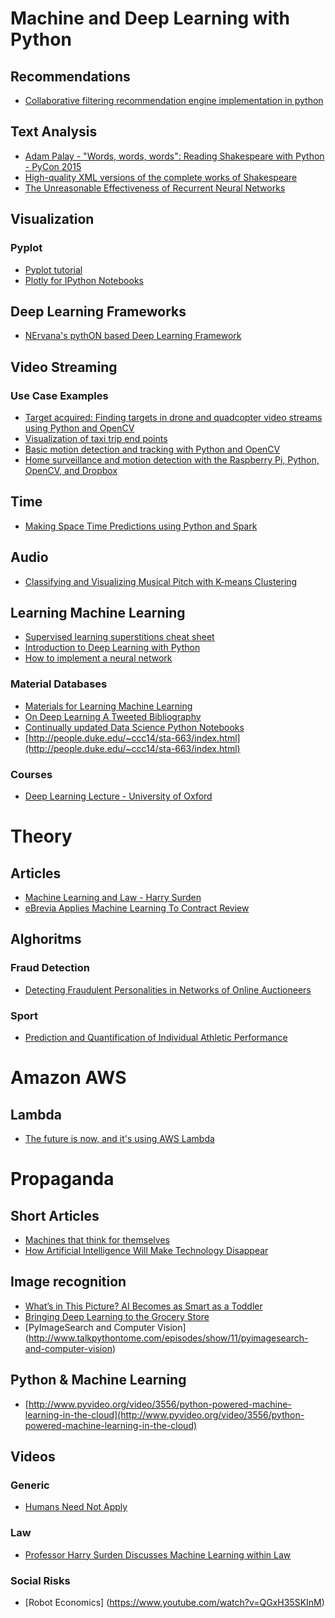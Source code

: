 # Machine and Deep Learning with Python

## Recommendations 

* [Collaborative filtering recommendation engine implementation in python](http://dataaspirant.com/2015/05/25/collaborative-filtering-recommendation-engine-implementation-in-python)

## Text Analysis


* [Adam Palay - "Words, words, words": Reading Shakespeare with Python - PyCon 2015](https://www.youtube.com/watch?v=EoWG0lavg9U)
* [High-quality XML versions of the complete works of Shakespeare](https://github.com/severdia/PlayShakespeare.com-XML)
* [The Unreasonable Effectiveness of Recurrent Neural Networks](http://karpathy.github.io/2015/05/21/rnn-effectiveness/)


## Visualization

### Pyplot

* [Pyplot tutorial](http://matplotlib.org/users/pyplot_tutorial.html)
* [Plotly for IPython Notebooks](https://dato.com/learn/gallery/notebooks/food_retrieval-public.html)


## Deep Learning Frameworks

* [NErvana's pythON based Deep Learning Framework](https://github.com/NervanaSystems/neon)

## Video Streaming 

### Use Case Examples

* [Target acquired: Finding targets in drone and quadcopter video streams using Python and OpenCV](http://www.pyimagesearch.com/2015/05/04/target-acquired-finding-targets-in-drone-and-quadcopter-video-streams-using-python-and-opencv)
* [Visualization of taxi trip end points](https://www.kaggle.com/hochthom/pkdd-15-predict-taxi-service-trajectory-i/visualization-of-taxi-trip-end-points)
* [Basic motion detection and tracking with Python and OpenCV](http://www.pyimagesearch.com/2015/05/25/basic-motion-detection-and-tracking-with-python-and-opencv)
* [Home surveillance and motion detection with the Raspberry Pi, Python, OpenCV, and Dropbox](http://www.pyimagesearch.com/2015/06/01/home-surveillance-and-motion-detection-with-the-raspberry-pi-python-and-opencv)

## Time

* [Making Space Time Predictions using Python and Spark](https://www.youtube.com/watch?v=0YTIOn7_h_k)

## Audio

* [Classifying and Visualizing Musical Pitch with K-means Clustering](http://www.galvanize.com/blog/2015/05/28/classifying-and-visualizing-musical-pitch-with-k-means-clustering)

## Learning Machine Learning

* [Supervised learning superstitions cheat sheet](http://ryancompton.net/assets/ml_cheat_sheet/supervised_learning.html)
* [Introduction to Deep Learning with Python](https://www.youtube.com/watch?v=S75EdAcXHKk)
* [How to implement a neural network](http://peterroelants.github.io/posts/neural_network_implementation_part01)

### Material Databases

* [Materials for Learning Machine Learning](http://www.jacksimpson.co/2015/06/07/materials-for-learning-machine-learning)
* [On Deep Learning
A Tweeted Bibliography](https://medium.com/deep-learning-101/on-deep-learning-a-tweeted-bibliography-68ab095376e7)
* [Continually updated Data Science Python Notebooks](https://github.com/donnemartin/data-science-ipython-notebooks)
* [http://people.duke.edu/~ccc14/sta-663/index.html](http://people.duke.edu/~ccc14/sta-663/index.html) 

### Courses

* [Deep Learning Lecture - University of Oxford](http://www.computervisiontalks.com/tag/deep-learning-course/)

# Theory

## Articles

* [Machine Learning and Law - Harry Surden](http://papers.ssrn.com/sol3/papers.cfm?abstract_id=2417415)
* [eBrevia Applies Machine Learning To Contract Review](http://www.forbes.com/sites/benkepes/2015/02/20/ebrevia-applies-machine-learning-to-contract-review/)

## Alghoritms

### Fraud Detection

* [Detecting Fraudulent Personalities in Networks of Online Auctioneers](http://www.cs.cmu.edu/~dchau/papers/auction_fraud_pkdd06.pdf)

### Sport

* [Prediction and Quantification of Individual Athletic Performance](http://arxiv.org/pdf/1505.01147v2.pdf)


# Amazon AWS

## Lambda

* [The future is now, and it's using AWS Lambda](http://lg.io/2015/05/16/the-future-is-now-and-its-using-aws-lambda.html)

# Propaganda

## Short Articles

* [Machines that think for themselves](http://www.work.caltech.edu/paper/sciam2012.pdf)
* [How Artificial Intelligence Will Make Technology Disappear](https://medium.com/using-artificial-intelligence-to-make-technology/how-artificial-intelligence-will-make-technology-disappear-503cd88e1e6a)

## Image recognition

* [What’s in This Picture? AI Becomes as Smart as a Toddler](http://www.bloomberg.com/news/articles/2015-05-22/what-s-in-this-picture-ai-becomes-as-smart-as-a-toddler)
* [Bringing Deep Learning to the Grocery Store](https://dato.com/learn/gallery/notebooks/food_retrieval-public.html)
* [PyImageSearch and Computer Vision] (http://www.talkpythontome.com/episodes/show/11/pyimagesearch-and-computer-vision)

## Python & Machine Learning

* [http://www.pyvideo.org/video/3556/python-powered-machine-learning-in-the-cloud](http://www.pyvideo.org/video/3556/python-powered-machine-learning-in-the-cloud)

## Videos

### Generic

* [Humans Need Not Apply](https://www.youtube.com/watch?t=490&v=7Pq-S557XQU)

### Law

* [Professor Harry Surden Discusses Machine Learning within Law](https://www.youtube.com/watch?v=sOLXOsiX0Qk)

### Social Risks

* [Robot Economics] (https://www.youtube.com/watch?v=QGxH35SKInM)
